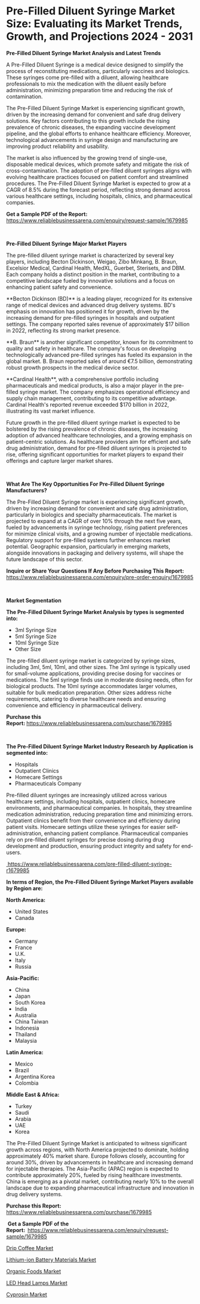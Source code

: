 <p><h1>Pre-Filled Diluent Syringe Market Size: Evaluating its Market Trends, Growth, and Projections 2024 - 2031</h1></p><p><strong>Pre-Filled Diluent Syringe Market Analysis and Latest Trends</strong></p>
<p><p>A Pre-Filled Diluent Syringe is a medical device designed to simplify the process of reconstituting medications, particularly vaccines and biologics. These syringes come pre-filled with a diluent, allowing healthcare professionals to mix the medication with the diluent easily before administration, minimizing preparation time and reducing the risk of contamination.</p><p>The Pre-Filled Diluent Syringe Market is experiencing significant growth, driven by the increasing demand for convenient and safe drug delivery solutions. Key factors contributing to this growth include the rising prevalence of chronic diseases, the expanding vaccine development pipeline, and the global efforts to enhance healthcare efficiency. Moreover, technological advancements in syringe design and manufacturing are improving product reliability and usability.</p><p>The market is also influenced by the growing trend of single-use, disposable medical devices, which promote safety and mitigate the risk of cross-contamination. The adoption of pre-filled diluent syringes aligns with evolving healthcare practices focused on patient comfort and streamlined procedures. The Pre-Filled Diluent Syringe Market is expected to grow at a CAGR of 8.5% during the forecast period, reflecting strong demand across various healthcare settings, including hospitals, clinics, and pharmaceutical companies.</p></p>
<p><strong>Get a Sample PDF of the Report:&nbsp;</strong> <a href="https://www.reliablebusinessarena.com/enquiry/request-sample/1679985?utm_campaign=1355&utm_medium=2&utm_source=Github&utm_content=ia&utm_term=19102024&utm_id=pre-filled-diluent-syringe">https://www.reliablebusinessarena.com/enquiry/request-sample/1679985</a></p>
<p>&nbsp;</p>
<p><strong>Pre-Filled Diluent Syringe Major Market Players</strong></p>
<p><p>The pre-filled diluent syringe market is characterized by several key players, including Becton Dickinson, Weigao, Zibo Minkang, B. Braun, Excelsior Medical, Cardinal Health, MedXL, Guerbet, Sterisets, and DBM. Each company holds a distinct position in the market, contributing to a competitive landscape fueled by innovative solutions and a focus on enhancing patient safety and convenience.</p><p>**Becton Dickinson (BD)** is a leading player, recognized for its extensive range of medical devices and advanced drug delivery systems. BD's emphasis on innovation has positioned it for growth, driven by the increasing demand for pre-filled syringes in hospitals and outpatient settings. The company reported sales revenue of approximately $17 billion in 2022, reflecting its strong market presence.</p><p>**B. Braun** is another significant competitor, known for its commitment to quality and safety in healthcare. The company's focus on developing technologically advanced pre-filled syringes has fueled its expansion in the global market. B. Braun reported sales of around €7.5 billion, demonstrating robust growth prospects in the medical device sector.</p><p>**Cardinal Health**, with a comprehensive portfolio including pharmaceuticals and medical products, is also a major player in the pre-filled syringe market. The company emphasizes operational efficiency and supply chain management, contributing to its competitive advantage. Cardinal Health's reported revenue exceeded $170 billion in 2022, illustrating its vast market influence.</p><p>Future growth in the pre-filled diluent syringe market is expected to be bolstered by the rising prevalence of chronic diseases, the increasing adoption of advanced healthcare technologies, and a growing emphasis on patient-centric solutions. As healthcare providers aim for efficient and safe drug administration, demand for pre-filled diluent syringes is projected to rise, offering significant opportunities for market players to expand their offerings and capture larger market shares.</p></p>
<p>&nbsp;</p>
<p><strong>What Are The Key Opportunities For Pre-Filled Diluent Syringe Manufacturers?</strong></p>
<p><p>The Pre-Filled Diluent Syringe market is experiencing significant growth, driven by increasing demand for convenient and safe drug administration, particularly in biologics and specialty pharmaceuticals. The market is projected to expand at a CAGR of over 10% through the next five years, fueled by advancements in syringe technology, rising patient preferences for minimize clinical visits, and a growing number of injectable medications. Regulatory support for pre-filled systems further enhances market potential. Geographic expansion, particularly in emerging markets, alongside innovations in packaging and delivery systems, will shape the future landscape of this sector.</p></p>
<p><strong>Inquire or Share Your Questions If Any Before Purchasing This Report:</strong> <a href="https://www.reliablebusinessarena.com/enquiry/pre-order-enquiry/1679985?utm_campaign=1355&utm_medium=2&utm_source=Github&utm_content=ia&utm_term=19102024&utm_id=pre-filled-diluent-syringe">https://www.reliablebusinessarena.com/enquiry/pre-order-enquiry/1679985</a></p>
<p>&nbsp;</p>
<p><strong>Market Segmentation</strong></p>
<p><strong>The Pre-Filled Diluent Syringe Market Analysis by types is segmented into:</strong></p>
<p><ul><li>3ml Syringe Size</li><li>5ml Syringe Size</li><li>10ml Syringe Size</li><li>Other Size</li></ul></p>
<p><p>The pre-filled diluent syringe market is categorized by syringe sizes, including 3ml, 5ml, 10ml, and other sizes. The 3ml syringe is typically used for small-volume applications, providing precise dosing for vaccines or medications. The 5ml syringe finds use in moderate dosing needs, often for biological products. The 10ml syringe accommodates larger volumes, suitable for bulk medication preparation. Other sizes address niche requirements, catering to diverse healthcare needs and ensuring convenience and efficiency in pharmaceutical delivery.</p></p>
<p><strong>Purchase this Report:&nbsp;</strong><a href="https://www.reliablebusinessarena.com/purchase/1679985?utm_campaign=1355&utm_medium=2&utm_source=Github&utm_content=ia&utm_term=19102024&utm_id=pre-filled-diluent-syringe">https://www.reliablebusinessarena.com/purchase/1679985</a></p>
<p>&nbsp;</p>
<p><strong>The Pre-Filled Diluent Syringe Market Industry Research by Application is segmented into:</strong></p>
<p><ul><li>Hospitals</li><li>Outpatient Clinics</li><li>Homecare Settings</li><li>Pharmaceuticals Company</li></ul></p>
<p><p>Pre-filled diluent syringes are increasingly utilized across various healthcare settings, including hospitals, outpatient clinics, homecare environments, and pharmaceutical companies. In hospitals, they streamline medication administration, reducing preparation time and minimizing errors. Outpatient clinics benefit from their convenience and efficiency during patient visits. Homecare settings utilize these syringes for easier self-administration, enhancing patient compliance. Pharmaceutical companies rely on pre-filled diluent syringes for precise dosing during drug development and production, ensuring product integrity and safety for end-users.</p></p>
<p><a href="https://www.reliablebusinessarena.com/pre-filled-diluent-syringe-r1679985?utm_campaign=1355&utm_medium=2&utm_source=Github&utm_content=ia&utm_term=19102024&utm_id=pre-filled-diluent-syringe">&nbsp;https://www.reliablebusinessarena.com/pre-filled-diluent-syringe-r1679985</a></p>
<p><strong>In terms of Region, the Pre-Filled Diluent Syringe Market Players available by Region are:</strong></p>
<p>
    <p> <strong> North America: </strong>
        <ul>
            <li>United States</li>
            <li>Canada</li>
        </ul>
        </p> 
    <p> <strong> Europe: </strong>
        <ul>
            <li>Germany</li>
            <li>France</li>
            <li>U.K.</li>
            <li>Italy</li>
            <li>Russia</li>
        </ul>
        </p> 
    <p> <strong> Asia-Pacific: </strong>
        <ul>
            <li>China</li>
            <li>Japan</li>
            <li>South Korea</li>
            <li>India</li>
            <li>Australia</li>
            <li>China Taiwan</li>
            <li>Indonesia</li>
            <li>Thailand</li>
            <li>Malaysia</li>
        </ul>
        </p> 
    <p> <strong> Latin America: </strong>
        <ul>
            <li>Mexico</li>
            <li>Brazil</li>
            <li>Argentina Korea</li>
            <li>Colombia</li>
        </ul>
        </p> 
    <p> <strong> Middle East & Africa: </strong>
        <ul>
            <li>Turkey</li>
            <li>Saudi</li>
            <li>Arabia</li>
            <li>UAE</li>
            <li>Korea</li>
        </ul>
    </p>
    </p>
<p><p>The Pre-Filled Diluent Syringe Market is anticipated to witness significant growth across regions, with North America projected to dominate, holding approximately 40% market share. Europe follows closely, accounting for around 30%, driven by advancements in healthcare and increasing demand for injectable therapies. The Asia-Pacific (APAC) region is expected to contribute approximately 20%, fueled by rising healthcare investments. China is emerging as a pivotal market, contributing nearly 10% to the overall landscape due to expanding pharmaceutical infrastructure and innovation in drug delivery systems.</p></p>
<p><strong>Purchase this Report: </strong><a href="https://www.reliablebusinessarena.com/purchase/1679985?utm_campaign=1355&utm_medium=2&utm_source=Github&utm_content=ia&utm_term=19102024&utm_id=pre-filled-diluent-syringe">https://www.reliablebusinessarena.com/purchase/1679985</a></p>
<p>&nbsp;<strong>Get a Sample PDF of the Report:&nbsp;&nbsp;</strong><a href="https://www.reliablebusinessarena.com/enquiry/request-sample/1679985?utm_campaign=1355&utm_medium=2&utm_source=Github&utm_content=ia&utm_term=19102024&utm_id=pre-filled-diluent-syringe">https://www.reliablebusinessarena.com/enquiry/request-sample/1679985</a></p>
<p><strong></strong></p>
<p><p><a href="https://www.linkedin.com/pulse/drip-coffee-market-global-trends-forecast-2024-2031-2t8ne?utm_campaign=1355&utm_medium=2&utm_source=Github&utm_content=ia&utm_term=19102024&utm_id=pre-filled-diluent-syringe">Drip Coffee Market</a></p><p><a href="https://www.linkedin.com/pulse/lithium-ion-battery-materials-spectrum-usage-patterns-sector-tghhe?utm_campaign=1355&utm_medium=2&utm_source=Github&utm_content=ia&utm_term=19102024&utm_id=pre-filled-diluent-syringe">Lithium-ion Battery Materials Market</a></p><p><a href="https://www.linkedin.com/pulse/investment-opportunities-organic-foods-sector-risk-analysis-cyohc?utm_campaign=1355&utm_medium=2&utm_source=Github&utm_content=ia&utm_term=19102024&utm_id=pre-filled-diluent-syringe">Organic Foods Market</a></p><p><a href="https://github.com/luckyshygirl/Market-Research-Report-List-6/blob/main/led-head-lamps-market.md?utm_campaign=1355&utm_medium=2&utm_source=Github&utm_content=ia&utm_term=19102024&utm_id=pre-filled-diluent-syringe">LED Head Lamps Market</a></p><p><a href="https://www.linkedin.com/pulse/unlocking-growth-potential-strategic-analysis-cyprosin-market-dy9oc?utm_campaign=1355&utm_medium=2&utm_source=Github&utm_content=ia&utm_term=19102024&utm_id=pre-filled-diluent-syringe">Cyprosin Market</a></p></p>